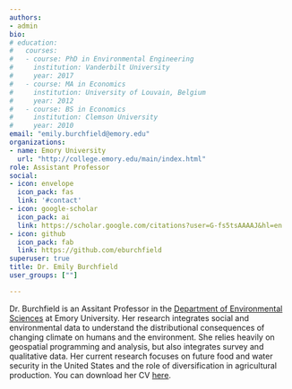 ```yaml
---
authors:
- admin
bio:  
# education:
#   courses:
#   - course: PhD in Environmental Engineering
#     institution: Vanderbilt University
#     year: 2017
#   - course: MA in Economics
#     institution: University of Louvain, Belgium
#     year: 2012
#   - course: BS in Economics 
#     institution: Clemson University
#     year: 2010
email: "emily.burchfield@emory.edu"
organizations:
- name: Emory University
  url: "http://college.emory.edu/main/index.html"
role: Assistant Professor
social:
- icon: envelope
  icon_pack: fas
  link: '#contact'
- icon: google-scholar
  icon_pack: ai
  link: https://scholar.google.com/citations?user=G-fs5tsAAAAJ&hl=en
- icon: github
  icon_pack: fab
  link: https://github.com/eburchfield
superuser: true
title: Dr. Emily Burchfield
user_groups: [""]

---
```


Dr. Burchfield is an Assitant Professor in the [Department of Environmental Sciences](http://envs.emory.edu/home/) at Emory University.  Her research integrates social and environmental data to understand the distributional consequences of changing climate on humans and the environment. She relies heavily on geospatial programming and analysis, but also integrates survey and qualitative data. Her current research focuses on future food and water security in the United States and the role of diversification in agricultural production. You can download her CV [here](/files/cv.pdf).  